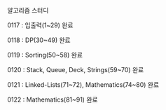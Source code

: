 알고리즘 스터디

0117 : 입출력(1~29) 완료

0118 : DP(30~49) 완료

0119 : Sorting(50~58) 완료

0120 : Stack, Queue, Deck, Strings(59~70) 완료

0121 : Linked-Lists(71~72), Mathematics(74~80) 완료

0122 : Mathematics(81~91) 완료
